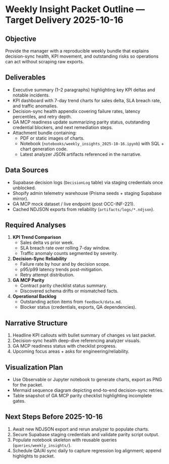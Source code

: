 # Weekly Insight Packet Outline — Target Delivery 2025-10-16

## Objective
Provide the manager with a reproducible weekly bundle that explains decision-sync health, KPI movement, and outstanding risks so operations can act without scraping raw exports.

## Deliverables
- Executive summary (1–2 paragraphs) highlighting key KPI deltas and notable incidents.
- KPI dashboard with 7-day trend charts for sales delta, SLA breach rate, and traffic anomalies.
- Decision-sync health appendix covering failure rates, latency percentiles, and retry depth.
- GA MCP readiness update summarizing parity status, outstanding credential blockers, and next remediation steps.
- Attachment bundle containing:
  - PDF or static images of charts.
  - Notebook (`notebooks/weekly_insights_2025-10-16.ipynb`) with SQL + chart generation code.
  - Latest analyzer JSON artifacts referenced in the narrative.

## Data Sources
- Supabase decision logs (`DecisionLog` table) via staging credentials once unblocked.
- Shopify admin telemetry warehouse (Prisma seeds + staging Supabase mirror).
- GA MCP mock dataset / live endpoint (post OCC-INF-221).
- Cached NDJSON exports from reliability (`artifacts/logs/*.ndjson`).

## Required Analyses
1. **KPI Trend Comparison**
   - Sales delta vs prior week.
   - SLA breach rate over rolling 7-day window.
   - Traffic anomaly counts segmented by severity.
2. **Decision-Sync Reliability**
   - Failure rate by hour and by decision scope.
   - p95/p99 latency trends post-mitigation.
   - Retry attempt distribution.
3. **GA MCP Parity**
   - Contract parity checklist status summary.
   - Discovered schema drifts or mismatched facts.
4. **Operational Backlog**
   - Outstanding action items from `feedback/data.md`.
   - Blocker status (credentials, exports, QA dependencies).

## Narrative Structure
1. Headline KPI callouts with bullet summary of changes vs last packet.
2. Decision-sync health deep-dive referencing analyzer visuals.
3. GA MCP readiness status with checklist progress.
4. Upcoming focus areas + asks for engineering/reliability.

## Visualization Plan
- Use Observable or Jupyter notebook to generate charts, export as PNG for the packet.
- Mermaid sequence diagram depicting end-to-end decision-sync retries.
- Table snapshot of GA MCP parity checklist highlighting incomplete gates.

## Next Steps Before 2025-10-16
1. Await new NDJSON export and rerun analyzer to populate charts.
2. Secure Supabase staging credentials and validate parity script output.
3. Populate notebook skeleton with reusable queries (`queries/weekly_insights/`).
4. Schedule QA/AI sync daily to capture regression log alignment; append highlights to packet.

